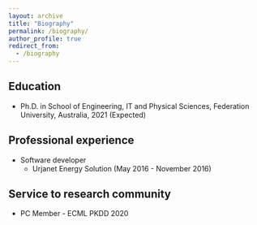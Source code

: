 ```yaml
---
layout: archive
title: "Biography"
permalink: /biography/
author_profile: true
redirect_from: 
  - /biography
---
```


Education
---------
- Ph.D. in School of Engineering, IT and Physical Sciences, Federation University, Australia, 2021 (Expected)


Professional experience
------------------------

- Software developer
  - Urjanet Energy Solution (May 2016 - November 2016)


Service to research community
-------
- PC Member - ECML PKDD 2020